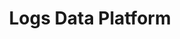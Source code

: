 ---
title: Logs Data Platform
slug: logs-data-platform
excerpt: Index your logs from any source. Analyze your applications and infrastructure data in real-time. Share selected business intelligence with your collaborators.
sections: Get Started, Use cases, Features, Visualize your logs, Logging libraries
order: 11
---
